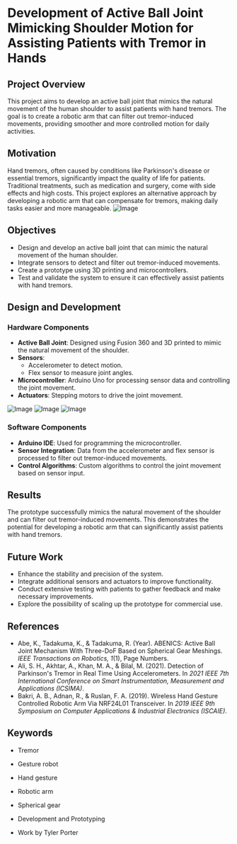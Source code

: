 # Development of Active Ball Joint Mimicking Shoulder Motion for Assisting Patients with Tremor in Hands

## Project Overview
This project aims to develop an active ball joint that mimics the natural movement of the human shoulder to assist patients with hand tremors. The goal is to create a robotic arm that can filter out tremor-induced movements, providing smoother and more controlled motion for daily activities.




## Motivation
Hand tremors, often caused by conditions like Parkinson's disease or essential tremors, significantly impact the quality of life for patients. Traditional treatments, such as medication and surgery, come with side effects and high costs. This project explores an alternative approach by developing a robotic arm that can compensate for tremors, making daily tasks easier and more manageable.
![Image](https://github.com/user-attachments/assets/07478c5c-9d2a-4039-8b9e-a0ced1501826)

## Objectives
- Design and develop an active ball joint that can mimic the natural movement of the human shoulder.
- Integrate sensors to detect and filter out tremor-induced movements.
- Create a prototype using 3D printing and microcontrollers.
- Test and validate the system to ensure it can effectively assist patients with hand tremors.

## Design and Development

### Hardware Components
- **Active Ball Joint**: Designed using Fusion 360 and 3D printed to mimic the natural movement of the shoulder.
- **Sensors**:
  - Accelerometer to detect motion.
  - Flex sensor to measure joint angles.
- **Microcontroller**: Arduino Uno for processing sensor data and controlling the joint movement.
- **Actuators**: Stepping motors to drive the joint movement.
  
![Image](https://github.com/user-attachments/assets/fb075b6f-f361-498d-99f9-03277783770c)
![Image](https://github.com/user-attachments/assets/0c8070d4-8763-465e-904d-5ea58dc0a161)
![Image](https://github.com/user-attachments/assets/f61ea62e-c33b-43ef-beb1-439c5f0c65e1)

### Software Components
- **Arduino IDE**: Used for programming the microcontroller.
- **Sensor Integration**: Data from the accelerometer and flex sensor is processed to filter out tremor-induced movements.
- **Control Algorithms**: Custom algorithms to control the joint movement based on sensor input.

## Results
The prototype successfully mimics the natural movement of the shoulder and can filter out tremor-induced movements. This demonstrates the potential for developing a robotic arm that can significantly assist patients with hand tremors.

## Future Work
- Enhance the stability and precision of the system.
- Integrate additional sensors and actuators to improve functionality.
- Conduct extensive testing with patients to gather feedback and make necessary improvements.
- Explore the possibility of scaling up the prototype for commercial use.

## References
- Abe, K., Tadakuma, K., & Tadakuma, R. (Year). ABENICS: Active Ball Joint Mechanism With Three-DoF Based on Spherical Gear Meshings. *IEEE Transactions on Robotics, 1*(1), Page Numbers.
- Ali, S. H., Akhtar, A., Khan, M. A., & Bilal, M. (2021). Detection of Parkinson's Tremor in Real Time Using Accelerometers. In *2021 IEEE 7th International Conference on Smart Instrumentation, Measurement and Applications (ICSIMA)*.
- Bakri, A. B., Adnan, R., & Ruslan, F. A. (2019). Wireless Hand Gesture Controlled Robotic Arm Via NRF24L01 Transceiver. In *2019 IEEE 9th Symposium on Computer Applications & Industrial Electronics (ISCAIE)*.

## Keywords
- Tremor
- Gesture robot
- Hand gesture
- Robotic arm
- Spherical gear
- Development and Prototyping

- Work by Tyler Porter
